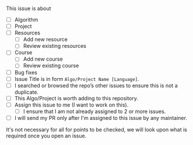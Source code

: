 This issue is about
  - [ ] Algorithm
  - [ ] Project
  - [ ] Resources
    - [ ] Add new resource
    - [ ] Review existing resources
  - [ ] Course
    - [ ] Add new course
    - [ ] Review existing course
  - [ ] Bug fixes
- [ ] Issue Title is in form `Algo/Project Name [Language]`.
- [ ] I searched or browsed the repo’s other issues to ensure this is not a duplicate.
- [ ] This Algo/Project is worth adding to this repository.
- [ ] Assign this issue to me (I want to work on this).
	- [ ] I ensure that I am not already assigned to 2 or more issues.
- [ ] I will send my PR only after I'm assigned to this issue by any maintainer.

 It's not necessary for all for points to be checked, we will look upon what is required once you open an issue. 
